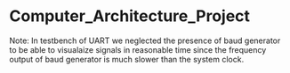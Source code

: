 # Computer_Architecture_Project
Note:
In testbench of UART we neglected the presence of baud generator to be able to visualaize signals in reasonable time since the frequency output of baud generator is much slower than the system clock.
